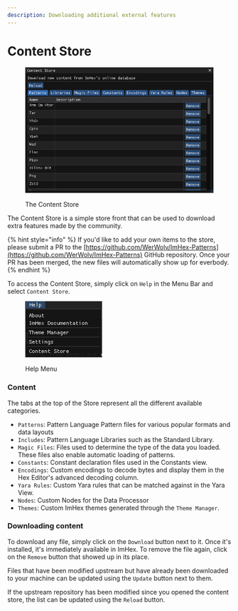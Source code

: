 ```yaml
---
description: Downloading additional external features
---
```


# Content Store

<figure><img src="../.gitbook/assets/imhex_auLSnQ5t2j.png" alt=""><figcaption><p>The Content Store</p></figcaption></figure>

The Content Store is a simple store front that can be used to download extra features made by the community.&#x20;

{% hint style="info" %}
If you'd like to add your own items to the store, please submit a PR to the [https://github.com/WerWolv/ImHex-Patterns](https://github.com/WerWolv/ImHex-Patterns) GitHub repository. Once your PR has been merged, the new files will automatically show up for everbody.
{% endhint %}

To access the Content Store, simply click on `Help` in the Menu Bar and select `Content Store`.

<figure><img src="../.gitbook/assets/imhex_YuX7VUor06.png" alt=""><figcaption><p>Help Menu</p></figcaption></figure>

### Content

The tabs at the top of the Store represent all the different available categories.

* `Patterns`: Pattern Language Pattern files for various popular formats and data layouts
* `Includes`: Pattern Language Libraries such as the Standard Library.
* `Magic Files`: Files used to determine the type of the data you loaded. These files also enable automatic loading of patterns.
* `Constants`: Constant declaration files used in the Constants view.
* `Encodings`: Custom encodings to decode bytes and display them in the Hex Editor's advanced decoding column.
* `Yara Rules`: Custom Yara rules that can be matched against in the Yara View.
* `Nodes`: Custom Nodes for the Data Processor
* `Themes`: Custom ImHex themes generated through the `Theme Manager`.

### Downloading content

To download any file, simply click on the `Download` button next to it. Once it's installed, it's immediately available in ImHex. To remove the file again, click on the `Remove` button that showed up in its place.

&#x20;Files that have been modified upstream but have already been downloaded to your machine can be updated using the `Update` button next to them.

If the upstream repository has been modified since you opened the content store, the list can be updated using the `Reload` button.
